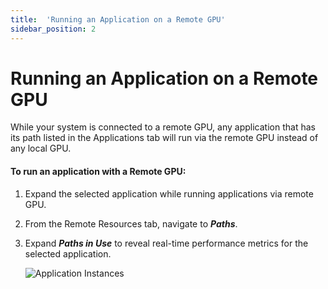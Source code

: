 ```yaml
---
title:  'Running an Application on a Remote GPU'
sidebar_position: 2
---
```

# Running an Application on a Remote GPU

While your system is connected to a remote GPU, any application that has its path listed in the Applications tab will run via the remote GPU instead of any local GPU.  

#### To run an application with a Remote GPU: 

1. Expand the selected application while running applications via remote GPU.

2. From the Remote Resources tab, navigate to ***Paths***.

3. Expand ***Paths in Use*** to reveal real-time performance metrics for the selected application.

    ![Application Instances](/img/juice/pools_latency.png)
